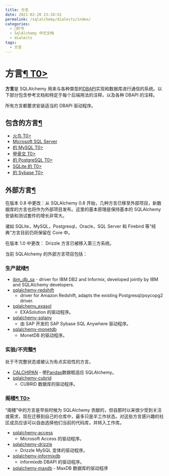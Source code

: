 ```yaml
---
title: 方言
date: 2021-02-20 23:10:52
permalink: /sqlalchemy/dialects/index/
categories:
  - 📖好书
  - SqlAlchemy 中文文档
  - dialects
tags:
  - 方言
---
```

方言[¶ T0\>](#dialects "Permalink to this headline")
====================================================

**方言**是 SQLAlchemy 用来与各种类型的[DBAPI](glossary.html#term-dbapi)实现和数据库进行通信的系统。以下部分包含参考文档和特定于每个后端用法的注释，以及各种 DBAPI 的注释。

所有方言都要求安装适当的 DBAPI 驱动程序。

包含的方言[¶](#included-dialects "Permalink to this headline")
--------------------------------------------------------------

-   [火鸟 T0\>](firebird.html)
-   [Microsoft SQL Server](mssql.html)
-   [的 MySQL T0\>](mysql.html)
-   [甲骨文 T0\>](oracle.html)
-   [的 PostgreSQL T0\>](postgresql.html)
-   [SQLite 的 T0\>](sqlite.html)
-   [的 Sybase T0\>](sybase.html)

外部方言[¶](#external-dialects "Permalink to this headline")
------------------------------------------------------------

在版本 0.8 中更改：从 SQLAlchemy
0.8 开始，几种方言已移至外部项目，新数据库的方言也将作为外部项目发布。这里的基本原理是保持基本的 SQLAlchemy 安装和测试套件的增长非常大。

诸如 SQLite，MySQL，Postgresql，Oracle，SQL
Server 和 Firebird 等“经典”方言目前仍将保留在 Core 中。

在版本 1.0 中更改： Drizzle 方言已被移入第三方系统。

当前 SQLAlchemy 的外部方言项目包括：

### 生产就绪[¶](#production-ready "Permalink to this headline")

-   [ibm\_db\_sa](http://code.google.com/p/ibm-db/wiki/README) - driver
    for IBM DB2 and Informix, developed jointly by IBM and SQLAlchemy
    developers.
-   [sqlalchemy-redshift](https://pypi.python.org/pypi/sqlalchemy-redshift)
    - driver for Amazon Redshift, adapts the existing
    Postgresql/psycopg2 driver.
-   [sqlalchemy\_exasol](https://github.com/blue-yonder/sqlalchemy_exasol)
    - EXASolution 的驱动程序。
-   [sqlalchemy-sqlany](https://github.com/sqlanywhere/sqlalchemy-sqlany)
    - 由 SAP 开发的 SAP Sybase SQL Anywhere 驱动程序。
-   [sqlalchemy-monetdb](https://github.com/gijzelaerr/sqlalchemy-monetdb)
    - MonetDB 的驱动程序。

### 实验/不完整[¶](#experimental-incomplete "Permalink to this headline")

处于不完整状态或被认为有点实验性的方言。

-   [CALCHIPAN](https://bitbucket.org/zzzeek/calchipan/) -
    使[Pandas](http://pandas.pydata.org/)数据框适应 SQLAlchemy。
-   [sqlalchemy-cubrid](https://bitbucket.org/zzzeek/sqlalchemy-cubrid)
    - CUBRID 数据库的驱动程序。

### 阁楼[¶ T0\>](#attic "Permalink to this headline")

“阁楼”中的方言是早些时候为 SQLAlchemy 贡献的，但自那时以来很少受到关注或需求，现在迁移到自己的仓库中，最多只是半工作状态。对这些方言感兴趣的社区成员应该可以自由选择他们当前的代码库，并转入工作库。

-   [sqlalchemy-access](https://bitbucket.org/zzzeek/sqlalchemy-access)
    - Microsoft Access 的驱动程序。
-   [sqlalchemy-drizzle](https://bitbucket.org/zzzeek/sqlalchemy-drizzle)
    - Drizzle MySQL 变体的驱动程序。
-   [sqlalchemy-informixdb](https://bitbucket.org/zzzeek/sqlalchemy-informixdb)
    - informixdb DBAPI 的驱动程序。
-   [sqlalchemy-maxdb](https://bitbucket.org/zzzeek/sqlalchemy-maxdb) -
    MaxDB 数据库的驱动程序


